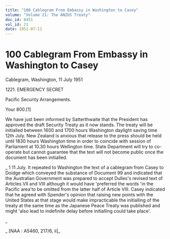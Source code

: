 ```yaml
---
title: "100 Cablegram From Embassy in Washington to Casey"
volume: "Volume 21: The ANZUS Treaty"
doc_id: 8451
vol_id: 21
date: 1951-07-11
---
```


# 100 Cablegram From Embassy in Washington to Casey

Cablegram, Washington, 11 July 1951

1221\. EMERGENCY SECRET

Pacific Security Arrangements.

Your 800.[1]

We have just been informed by Satterthwaite that the President has approved the draft Security Treaty as it now stands. The treaty will be initialled between 1600 and 1700 hours Washington daylight saving time 12th July. New Zealand is anxious that release to the press should be held until 1830 hours Washington time in order to coincide with session of Parliament at 10.30 hours Wellington time. State Department will try to co-operate but cannot guarantee that the text will not become public once the document has been initialled.

_ 1 11 July. It repeated to Washington the text of a cablegram from Casey to Doidge which conveyed the substance of Document 99 and indicated that the Australian Government was prepared to accept Dulles's revised text of Articles VII and VIII although it would have 'preferred the words 'in the Pacific area'to be omitted from the latter half of Article VIII. Casey indicated that he agreed with Spender's opinion that raising new points with the United States at that stage would make impracticable the initialling of the treaty at the same time as the Japanese Peace Treaty was published and might 'also lead to indefinite delay before initialling could take place'.

_

_ [NAA : A5460, 217/6, ii]_
